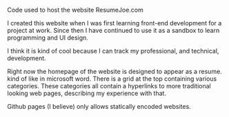 Code used to host the website ResumeJoe.com

I created this website when I was first learning front-end development for a project at work. Since then I have continued to use it as a sandbox to learn programming and UI design.

I think it is kind of cool because I can track my professional, and technical, development. 

Right now the homepage of the website is designed to appear as a resume. kind of like in microsoft word. There is a grid at the top containing various categories. These categories all contain a hyperlinks to more traditional looking web pages, describing my experience with that.

Github pages (I believe) only allows statically encoded websites. 